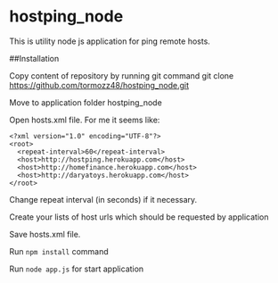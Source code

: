 hostping_node
=============

This is utility node js application for ping remote hosts.

##Installation


Copy content of repository by running git command git clone https://github.com/tormozz48/hostping_node.git

Move to application folder hostping_node

Open hosts.xml file. For me it seems like:

```
<?xml version="1.0" encoding="UTF-8"?>
<root>
  <repeat-interval>60</repeat-interval>    
  <host>http://hostping.herokuapp.com</host>
  <host>http://homefinance.herokuapp.com</host>
  <host>http://daryatoys.herokuapp.com</host>   	       
</root>	
``` 

Change repeat interval (in seconds) if it necessary.

Create your lists of host urls which should be requested by application

Save hosts.xml file.

Run ```npm install``` command

Run ```node app.js``` for start application




